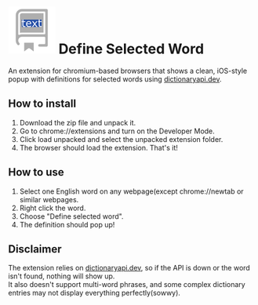 # ![icon](https://raw.githubusercontent.com/toni20k5267/definitionToSelectedWord/refs/heads/main/icon.svg) Define Selected Word

An extension for chromium-based browsers that shows a clean, iOS-style popup with definitions for selected words using [dictionaryapi.dev](https://dictionaryapi.dev).

## How to install

1. Download the zip file and unpack it.
2. Go to chrome://extensions and turn on the Developer Mode.
3. Click load unpacked and select the unpacked extension folder.
4. The browser should load the extension. That's it!

## How to use

1. Select one English word on any webpage(except chrome://newtab or similar webpages.
2. Right click the word.
3. Choose "Define selected word".
4. The definition should pop up!

## Disclaimer

The extension relies on [dictionaryapi.dev](https://dictionaryapi.dev), so if the API is down or the word isn't found, nothing will show up.  
It also doesn't support multi-word phrases, and some complex dictionary entries may not display everything perfectly(sowwy).  

